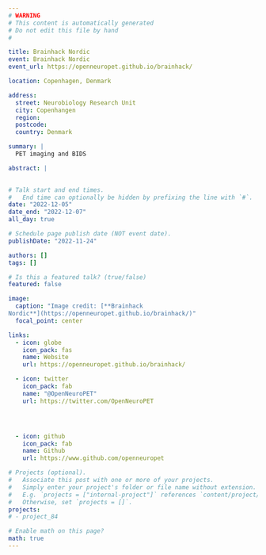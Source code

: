```yaml
---
# WARNING
# This content is automatically generated
# Do not edit this file by hand
#

title: Brainhack Nordic
event: Brainhack Nordic
event_url: https://openneuropet.github.io/brainhack/

location: Copenhagen, Denmark

address:
  street: Neurobiology Research Unit
  city: Copenhangen
  region: 
  postcode: 
  country: Denmark

summary: |
  PET imaging and BIDS

abstract: |
  

# Talk start and end times.
#   End time can optionally be hidden by prefixing the line with `#`.
date: "2022-12-05"
date_end: "2022-12-07"
all_day: true

# Schedule page publish date (NOT event date).
publishDate: "2022-11-24"

authors: []
tags: []

# Is this a featured talk? (true/false)
featured: false

image:
  caption: "Image credit: [**Brainhack 
Nordic**](https://openneuropet.github.io/brainhack/)"
  focal_point: center

links:
  - icon: globe
    icon_pack: fas
    name: Website
    url: https://openneuropet.github.io/brainhack/

  - icon: twitter
    icon_pack: fab
    name: "@OpenNeuroPET"
    url: https://twitter.com/OpenNeuroPET




  - icon: github
    icon_pack: fab
    name: Github
    url: https://www.github.com/openneuropet

# Projects (optional).
#   Associate this post with one or more of your projects.
#   Simply enter your project's folder or file name without extension.
#   E.g. `projects = ["internal-project"]` references `content/project/deep-learning/index.md`.
#   Otherwise, set `projects = []`.
projects:
# - project_84

# Enable math on this page?
math: true
---
```


